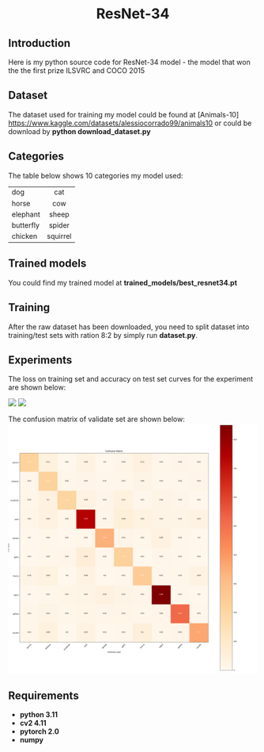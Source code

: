 <p align="center">
 <h1 align="center">ResNet-34</h1>
</p>


## Introduction
Here is my python source code for ResNet-34 model - the model that won the the first prize ILSVRC and COCO 2015

## Dataset
The dataset used for training my model could be found at [Animals-10] https://www.kaggle.com/datasets/alessiocorrado99/animals10 or could be download by **python download_dataset.py**

## Categories
The table below shows 10 categories my model used:

|           |           | 
|-----------|:-----------:|
|    dog    |    cat    |  
|   horse   |    cow    |  
|  elephant |   sheep   |  
| butterfly |   spider  | 
|  chicken  |  squirrel | 

## Trained models
You could find my trained model at **trained_models/best_resnet34.pt**

## Training
After the raw dataset has been downloaded, you need to split dataset into training/test sets with ration 8:2 by simply run **dataset.py**.

## Experiments
The loss on training set and accuracy on test set curves for the experiment are shown below:

<img src="demo/train_loss.png" width="800"> 
<img src="demo/val_acc.png" width="800"> 

The confusion matrix of validate set are shown below:
<img src="demo/confusion_matrix.png" width="800"> 


## Requirements
* **python 3.11**
* **cv2 4.11**
* **pytorch 2.0** 
* **numpy**